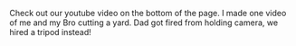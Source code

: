 Check out our youtube video on the bottom of the page. I made one video of me and my Bro cutting a yard. Dad got fired from holding camera, we hired a tripod instead!
